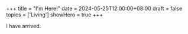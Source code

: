 +++
title = "I'm Here!"
date = 2024-05-25T12:00:00+08:00
draft = false
topics = ['Living']
showHero = true
+++

I have arrived.
